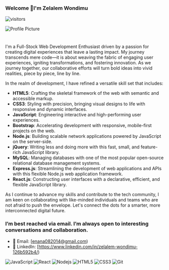###  Welcome 👋I'm Zelalem Wondimu 

![visitors](https://visitor-badge.glitch.me/badge?page_id=Zele916.Zele916&left_color=green&right_color=red)


![Profile Picture](https://github.com/Zele916.png?size=100)
#
I'm a Full-Stock Web Development Enthusiast driven by a passion for creating digital experiences that leave a lasting impact. My journey transcends mere code—it is about weaving the fabric of engaging user experiences, igniting transformations, and fostering innovation. As we journey together, our collaborative efforts will turn bold ideas into vivid realities, piece by piece, line by line.

In the realm of development, I have refined a versatile skill set that includes:

- **HTML5**: Crafting the skeletal framework of the web with semantic and accessible markup.
- **CSS3**: Styling with precision, bringing visual designs to life with responsive and dynamic interfaces.
- **JavaScript**: Engineering interactive and high-performing user experiences.
- **Bootstrap**: Accelerating development with responsive, mobile-first projects on the web.
- **Node.js**: Building scalable network applications powered by JavaScript on the server-side.
- **jQuery**: Writing less and doing more with this fast, small, and feature-rich JavaScript library.
- **MySQL**: Managing databases with one of the most popular open-source relational database management systems.
- **Express.js**: Streamlining the development of web applications and APIs with this flexible Node.js web application framework.
- **React.js**: Constructing user interfaces with a declarative, efficient, and flexible JavaScript library.

As I continue to advance my skills and contribute to the tech community, I am keen on collaborating with like-minded individuals and teams who are not afraid to push the envelope. Let's connect the dots for a smarter, more interconnected digital future.

### I’m best reached via email. I’m always open to interesting conversations and collaboration.

- 📧 Email: [enana082014@gmail.com)
- 🔗 LinkedIn: [https://www.linkedin.com/in/zelalem-wondimu-126b592b4/)


![JavaScript](https://img.shields.io/badge/-JavaScript-F7DF1E?style=flat-square&logo=javascript&logoColor=black)
![React](https://img.shields.io/badge/-React-61DAFB?style=flat-square&logo=react&logoColor=black)
![Nodejs](https://img.shields.io/badge/-Nodejs-339933?style=flat-square&logo=Node.js&logoColor=white)
![HTML5](https://img.shields.io/badge/-HTML5-E34F26?style=flat-square&logo=html5&logoColor=white)
![CSS3](https://img.shields.io/badge/-CSS3-1572B6?style=flat-square&logo=css3)
![Git](https://img.shields.io/badge/-Git-F05032?style=flat-square&logo=git&logoColor=white)




